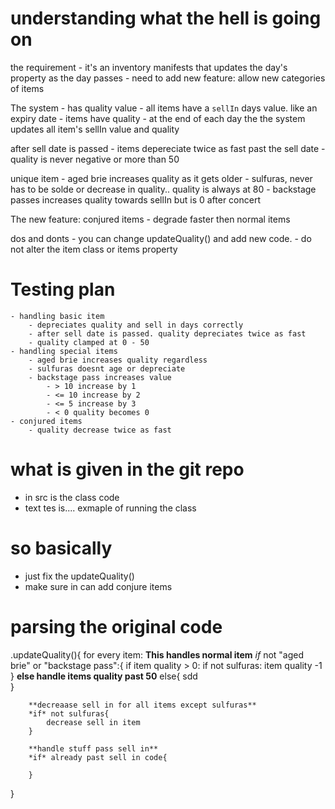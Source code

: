 # understanding what the hell is going on
the requirement
    - it's an inventory manifests that updates the day's property as the day passes
    - need to add new feature: allow new categories of items

The system
    - has quality value
    - all items have a `sellIn` days value. like an expiry date
    - items have quality
    - at the end of each day the the system updates all item's sellIn value and quality

after sell date is passed
    - items depereciate twice as fast past the sell date
    - quality is never negative or more than 50

unique item
    - aged brie increases quality as it gets older
    - sulfuras, never has to be solde or decrease in quality.. quality is always at 80
    - backstage passes increases quality towards sellIn but is 0 after concert

The new feature: conjured items
    - degrade faster then normal items

dos and donts
    - you can change updateQuality() and add new code.
    - do not alter the item class or items property

# Testing plan
    - handling basic item
        - depreciates quality and sell in days correctly
        - after sell date is passed. quality depreciates twice as fast
        - quality clamped at 0 - 50
    - handling special items
        - aged brie increases quality regardless
        - sulfuras doesnt age or depreciate
        - backstage pass increases value
            - > 10 increase by 1
            - <= 10 increase by 2
            - <= 5 increase by 3
            - < 0 quality becomes 0
    - conjured items
        - quality decrease twice as fast

# what is given in the git repo
- in src is the class code
- text tes is.... exmaple of running the class

# so basically
- just fix the updateQuality()
- make sure in can add conjure items


# parsing the original code
.updateQuality(){
    for every item:
        **This handles normal item** 
        *if* not "aged brie" or "backstage pass":{ 
            if item quality > 0:
                if not sulfuras:
                    item quality -1
        }
        **else handle items quality past 50** 
        else{
            sdd            
        }

        **decreaase sell in for all items except sulfuras**
        *if* not sulfuras{
            decrease sell in item
        }

        **handle stuff pass sell in**
        *if* already past sell in code{

        }
}
